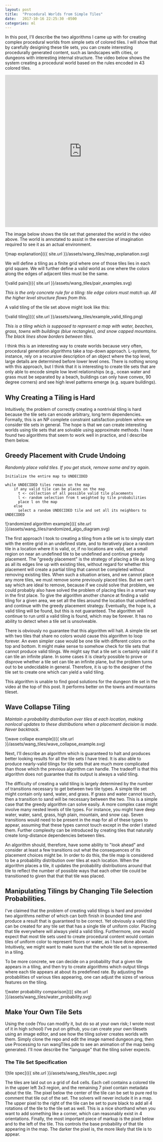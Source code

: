 ```yaml
---
layout: post
title:  "Procedural Worlds from Simple Tiles"
date:   2017-10-16 22:25:30 -0500
categories: ml
---
```


In this post, I'll describe the two algorithms I came up with for creating complex procedural worlds from simple sets of colored tiles.  I will show that by carefully designing these tile sets, you can create interesting procedurally generated content, such as landscapes with cities, or dungeons with interesting internal structure.  The video below shows the system creating a procedural world based on the rules encoded in 43 colored tiles.

<iframe width="100%" height="500" src="https://www.youtube.com/embed/XVIYY0AQF-8?rel=0&amp;controls=0&amp;showinfo=0"
	frameborder="0" allowfullscreen
	style="display: block; margin: auto;"></iframe>


The image below shows the tile set that generated the world in the video above.  The world is annotated to assist in the exercise of imagination required to see it as an actual environment.

![map explanation]({{ site.url }}/assets/wang_tiles/map_explanation.svg)

We will define a tiling as a finite grid where one of those tiles lies in each grid square.  We will further define a valid world as one where the colors along the edges of adjacent tiles must be the same.

![valid pairs]({{ site.url }}/assets/wang_tiles/pair_examples.svg)

*This is the only concrete rule for a tiling: tile edge colors must match up.  All the higher level structure flows from this.*


A valid tiling of the tile set above might look like this:

![valid tiling]({{ site.url }}/assets/wang_tiles/example_valid_tiling.png)

*This is a tiling which is supposed to represent a map with water, beaches, grass, towns with buildings (blue rectangles), and snow capped mountains.  The black lines show borders between tiles.*

<!-- In this post, I'll explore algorithms for efficiently taking large, complex tile sets and producing valid or nearly valid tilings that look like convincing landscapes, dungeons, and other commonly procedurally generated content.  When these algorithms work well, they can produce some very nice looking results: -->

I think this is an interesting way to create worlds because very often, procedural generation algorithms take a top-down approach.  L-systems, for instance, rely on a recursive description of an object where the top level, large details are determined before lower level ones.  There is nothing wrong with this approach, but I think that it is interesting to create tile sets that are only able to encode simple low level relationships (e.g., ocean water and grass must be separated by a beach, buildings can only have convex, 90 degree corners) and see high level patterns emerge (e.g. square buildings).

## Why Creating a Tiling is Hard

Intuitively, the problem of correctly creating a nontrivial tiling is hard because the tile sets can encode arbitrary, long term dependencies.  Formally, this is an NP complete constraint satisfaction problem whne we consider tile sets in general.  The hope is that we can create interesting worlds using tile sets that are solvable using approximate methods.  I have found two algorithms that seem to work well in practice, and I describe them below.

<!-- ## Examples of Interesting Tile Sets

To motivate this post, I'll show a few tile sets that I've come up with and some tilings that can be generated under the constraints they describe.  
 -->

## Greedy Placement with Crude Undoing

*Randomly place valid tiles.  If you get stuck, remove some and try again.*

```
Initialize the entire map to UNDECIDED

while UNDECIDED tiles remain on the map
    if any valid tile can be places on the map
      t <- collection of all possible valid tile placements
      l <- random selection from t weighted by tile probabilities
      place l on the map
    else
      select a random UNDECIDED tile and set all its neighbors to UNDECIDED
```

![randomized algorithm example]({{ site.url }}/assets/wang_tiles/randomized_algo_diagram.svg)


The first approach I took to creating a tiling from a tile set is to simply start with the entire grid in an undefined state, and to iteratively place a random tile in a location where it is valid, or, if no locations are valid, set a small region on near an undefined tile to be undefined and continue greedy placement.  The "greedy placement" is the strategy of placing a tile as long as all its edges line up with existing tiles, without regard for whether this placement will create a partial tiling that cannot be completed without removing existing tiles.  When such a situation arises, and we cannot place any more tiles, we must remove some previously placed tiles.  But we can't say which are ideal to remove, because if we could solve that problem, we could probably also have solved the problem of placing tiles in a smart way in the first place.  To give the algorithm another chance at finding a valid tiling for a given area, we set all the tiles around the location that undefined and continue with the greedy placement strategy.  Eventually, the hope is, a valid tiling will be found, but this is not guaranteed.  The algorithm will continue to run until a valid tiling is found, which may be forever.  It has no ability to detect when a tile set is unsolveable.

There is obviously no guarantee that this algorithm will halt.  A simple tile set with two tiles that share no colors would cause this algorithm to loop forever.  An even simpler case would be one tile with different colors on the top and bottom.  It might make sense to somehow check for tile sets that cannot produce valid tilings.  We might say that a tile set is certainly valid if it can tile an infinite plane.  In some cases it is clearly possible to prove or disprove whether a tile set can tile an infinite plane, but the problem turns out to be undecidable in general.  Therefore, it is up to the designer of the tile set to create one which can yield a valid tiling.

This algorithm is unable to find good solutions for the dungeon tile set in the video at the top of this post.  It performs better on the towns and mountains tileset.

## Wave Collapse Tiling

*Maintain a probability distribution over tiles at each location, making nonlocal updates to these distributions when a placement decision is made.  Never backtrack.*

![wave collape example]({{ site.url }}/assets/wang_tiles/wave_collapse_example.svg)

Next, I'll describe an algorithm which is guaranteed to halt and produces better looking results for all the tile sets I have tried.  It is also able to produce nearly-valid tilings for tile sets that are much more complicated than those which the previous algorithm can handle.  The tradeoff is that this algorithm does not guarantee that its output is always a valid tiling.

The difficulty of creating a valid tiling is largely determined by the number of transitions necessary to get between two tile types.  A simple tile set might contain only sand, water, and grass.  If grass and water cannot touch, then a transition to sand will be necessary between the two.  This is a simple case that the greedy algorithm can solve easily.  A more complex case might involve many nested levels of tile types.  For instance, you might have deep water, water, sand, grass, high plain, mountain, and snow cap.  Seven transitions would need to be present in the map for all of these types to appear, assuming that these types cannot touch except in the order I stated them.  Further complexity can be introduced by creating tiles that naturally create long-distance dependencies between tiles.

An algorithm should, therefore, have some ability to "look ahead" and consider at least a few transitions out what the consequences of its placement choices might be.  In order to do this, the tile map is considered to be a probability distribution over tiles at each location.  When the algorithm places a tile, it updates the probability distributions around that tile to reflect the number of possible ways that each other tile could be transitioned to given that that that tile was placed.


## Manipulating Tilings by Changing Tile Selection Probabilities.

I've claimed that the problem of creating valid tilings is hard and provided two algorithms neither of which can both finish in bounded time and produce a result that is guaranteed to be correct.  Yet obviously a valid tiling can be created for any tile set that has a single tile of uniform color.  Placing that tile everywhere will always yield a valid tiling.  Furthermore, one would expect that most tile sets used to create procedural content would contain tiles of uniform color to represent floors or water, as I have done above.  Intuitively, we might want to make sure that the whole tile set is represented in a tiling.

To be more concrete, we can decide on a probability that a given tile appears in a tiling, and then try to create algorithms which output tilings where each tile appears at about its predefined rate.  By adjusting the probabilities of various tiles appearing, one can adjust the sizes of various features on the tiling.

![water probability comparison]({{ site.url }}/assets/wang_tiles/water_probability.svg)


## Make Your Own Tile Sets

Using the code (You can modify it, but do so at your own risk; I wrote most of it in high school) I've put on github, you can create your own tilesets using an image editor, and see how the tiling solver creates worlds with them.  Simply clone the repo and edit the image named dungeon.png, then use Processing to run wangTiles.pde to see an animation of the map being generated. I'll now describe the "language" that the tiling solver expects.

### The Tile Set Specification

![tile spec]({{ site.url }}/assets/wang_tiles/tile_spec.svg)

The tiles are laid out on a grid of 4x4 cells.  Each cell contains a colored tile in the upper left 3x3 region, and the remaining 7 pixel contain metadata about the tile.  The pixel below the center of the tile can be set to pure red to comment that tile out of the set.  The solvers will never include it in a map.  The upper pixel to the right of the tile can be set to pure black to add all 4 rotations of the tile to the tile set as well.  This is a nice shorthand when you want to add something like a corner, which can reasonably exist in 4 orientations.  Finally, the most important piece of markup is the pixel below and to the left of the tile.  This controls the base probability of that tile appearing in the map.  The darker the pixel is, the more likely that tile is to appear.  


